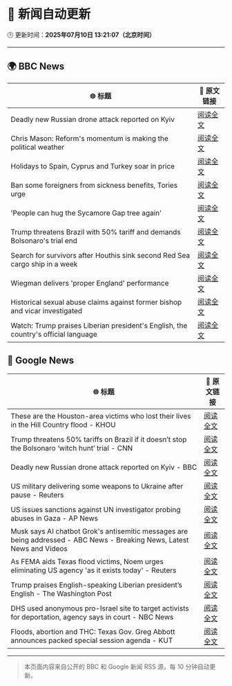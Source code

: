 # 🧠 新闻自动更新

🕒 更新时间：**2025年07月10日 13:21:07（北京时间）**

---

## 🌍 BBC News

| 🌐 标题 | 🔗 原文链接 |
|--------|-------------|
| Deadly new Russian drone attack reported on Kyiv | [阅读全文](https://www.bbc.com/news/articles/cj3rvpe06rxo) |
| Chris Mason: Reform's momentum is making the political weather | [阅读全文](https://www.bbc.com/news/articles/c1e0vq4gxeno) |
| Holidays to Spain, Cyprus and Turkey soar in price | [阅读全文](https://www.bbc.com/news/articles/clyndp097gro) |
| Ban some foreigners from sickness benefits, Tories urge | [阅读全文](https://www.bbc.com/news/articles/c80p1gdvyggo) |
| 'People can hug the Sycamore Gap tree again' | [阅读全文](https://www.bbc.com/news/articles/c5ygv2n8jy2o) |
| Trump threatens Brazil with 50% tariff and demands Bolsonaro's trial end | [阅读全文](https://www.bbc.com/news/articles/c784ee81y4zo) |
| Search for survivors after Houthis sink second Red Sea cargo ship in a week | [阅读全文](https://www.bbc.com/news/articles/c3071vp2d8yo) |
| Wiegman delivers 'proper England' performance | [阅读全文](https://www.bbc.com/sport/football/articles/c15w07p509jo) |
| Historical sexual abuse claims against former bishop and vicar investigated | [阅读全文](https://www.bbc.com/news/articles/cg5zygv9p69o) |
| Watch: Trump praises Liberian president's English, the country's official language | [阅读全文](https://www.bbc.com/news/videos/cdxl4gknwgno) |

## 📰 Google News

| 🌐 标题 | 🔗 原文链接 |
|--------|-------------|
| These are the Houston-area victims who lost their lives in the Hill Country flood - KHOU | [阅读全文](https://news.google.com/rss/articles/CBMi7gFBVV95cUxOdkxtdDdIWWo4SExPa21WVWlRTENfYVNSM3F5cjVfam4ySkEzWmhxcjBGZVlDRklwZ1hkeUwtbGRYdllKS1pXSG5lOHN2a0ZuUjNXZHVIaDIwRlVTVjUxUERkWVhGUmRaOElBUzZEOE1adTBBNS1Oa0tDSHR0Vm1LTXptaUhQVmRSdThHWTB0MlkybnFfSENGSEZxR0hla1lUMTZHNVV5T3l2Nk1wc1c0LUpHQXB6NGhNRkxSRFI2Z2Rta2VBQWYzZ0k1TTJDREdOWlBsY2YzaGVnNklYOE9hRENZN2g2eTAzRklHdDVn?oc=5) |
| Trump threatens 50% tariffs on Brazil if it doesn’t stop the Bolsonaro ‘witch hunt’ trial - CNN | [阅读全文](https://news.google.com/rss/articles/CBMia0FVX3lxTFBnUlFCelRIRWZsTkhYWjVDRmtyaFpmN2FzdXh6amFJbUo1d3dHZkVBQkZpWHBoOGJMYVE3SW5SOVBNcGxXMjFXYnFqUXJHa0pfRmpJN3VoazhjZkxFV0psWDU0RUliVS1NV1Yw0gFwQVVfeXFMT0g5ZW1IZFhTaVBrS0E5b2NIU3pxN3FVbGtzclpnUlhxYVcyelQxY0wtc19UaGNhb2g1WTJPeklMTjg2SDF5V1FDcEl6clVrTkZubXFENjJJVW80MnIyMGNicC0xUzZDdWZUWF9kT0xxMA?oc=5) |
| Deadly new Russian drone attack reported on Kyiv - BBC | [阅读全文](https://news.google.com/rss/articles/CBMiWkFVX3lxTE1uUWpYNnZrQWxnS0ZUelVxczBwWHpZbWY1dlFpVkpGSElEZUpXUENwejNEQldpQl9TQndFV3p6Nm83NUFPcDZ5cnROS2FDcWpSWmFlZDRGU1lSd9IBX0FVX3lxTFBOVnluSmhUdjRVVkoxQmxSRG50MEdJcjFHNFp5YURMNGg5bTRkYmZkYlMwNlk3UVUyeEQwMi1JUS1HT3pHTGN4QUNubmg0NjIxUF9WS0JEdXFFLWstR3Jj?oc=5) |
| US military delivering some weapons to Ukraine after pause - Reuters | [阅读全文](https://news.google.com/rss/articles/CBMiugFBVV95cUxQblpaeG1kdklwY3lnMzU0NFFNTERtMy04UDE0R2g2VUtCN0V1NzdoVHljc1hFcFhkRkZ1UHMwcmJYRVloQ3Q0QUJ0dXRVMVB2dEJKWWpGY3ZhYTV0OUFoaTd5MmV6NXpiNWVlQ25mUUdmaXdLZEVJTjlwRWhlek5WTi1BVGdHbWI4NFhBTmt2MUlxc0x5VU9HQXBsMmYtMGJ3eWx5UVJNejBrajJWNHVOcjV6ZGtPcm5aaGc?oc=5) |
| US issues sanctions against UN investigator probing abuses in Gaza - AP News | [阅读全文](https://news.google.com/rss/articles/CBMisgFBVV95cUxOdGlHSlBvVFFQX196bXVsVTVWUzJYSFh2NXRtQXNrbVFubVRZaXFhUElIdk11YnlWUDN3T1VpOUxUVUpkX0RmellTTEtEczZjbVRzTlpqQXJiUXA3NV9mR3ZVYkI0elFlU2o0dXBSd1dVUDdBY0ZQZmFVaXVlZVZZb3gwVEkyM2FXYTJnaFlaTVVHTk5yV2R0by1zUmJvVU1VUVdRS0dDcEw5UVlfN3RJQW5n?oc=5) |
| Musk says AI chatbot Grok's antisemitic messages are being addressed - ABC News - Breaking News, Latest News and Videos | [阅读全文](https://news.google.com/rss/articles/CBMiqAFBVV95cUxQZWV2aFYwSXdxSGpIOWdzUVlPdVBrNnNBUWRWeXBoMTA0eW5OWGZCcU5ZREprTFNYX0EyZXpYdnlGZXM3bndzb3hPQ3drY3oyd1hKOHhDWjBHdHBnOEFJcGNhdWJFU1ByZTdRRXp2U0Z0Si1MTGJmYnpmMVhLZkxkMmIwb0o4ZGlJenUwbWsxbGdfRWh0YjQyLW5CQngwU05VYWdvdkp1YzPSAa4BQVVfeXFMTk9lb3BZOVQ4UjFTcExibGRsMHNJWUFSRTRDN2k3N2RUWUlJUTZ0WC1ZdWQwMWZySy1YcXp4OXlGdUtNdUw0T3ZwaDZwZWZJTVF2MDgtUllMVzZlc1VmajJPcjE4emNSVE8zdktZLTdzXzdudklLYlZxZVRkTkRITDQ2VUNpcmVKd3FtYjNBLUxTUDdUTUFTVVJxU0ZqUTlGTEVrcy1Nd2R3NFpqWVhB?oc=5) |
| As FEMA aids Texas flood victims, Noem urges eliminating US agency 'as it exists today' - Reuters | [阅读全文](https://news.google.com/rss/articles/CBMixwFBVV95cUxPVzBob0dtSXJybzF5S1FmV3c0UzFLbWJaMlNFZXpmcGRKdDBvSi1xeDVTTFNDWjdXeFo2UC1tbkVaSmdlYk4xZkljOGY0U1pfcFQyTWhLR2F3am56ZWtUUFpUcURMNHhuaVRMSkhHVUFrV2taUVY2Uk5RMFBDSlFiM0JtdktfNXRIQ0dYREJNZmVaTk90WEJ4bzhTUnBIbDkyVGYteDRQRlJ4WldwZFBBb0pnNER3cGxRRFUtUjR3c09ScURPZjY4?oc=5) |
| Trump praises English-speaking Liberian president’s English - The Washington Post | [阅读全文](https://news.google.com/rss/articles/CBMifkFVX3lxTE1HeG1nVjBPakdVN2xjQTJ4bl8yb0JYd3pUaEJKN0QtZk5RVlBTSGFfaEpiM1Q0eTBzekpkX0k0Ri1LS3kyQWt4dDhaMm5ZZDhrOVdzUVc0MnpBbXdnNlVHazlGNDdfa0dEd2tlSDVoTHNBRHBvbjZXMGdhdl90dw?oc=5) |
| DHS used anonymous pro-Israel site to target activists for deportation, agency says in court - NBC News | [阅读全文](https://news.google.com/rss/articles/CBMiugFBVV95cUxNS1dTUkVTZXhtNVNxOEwtb0ZoVVJwMU9xV3FmNW82MHZoMVd6bXVkdzFzRkxCWkxRVzFzaW5tLW5yUUYzdkxya2ZiUXJOYW51TDduNGg5TV8xdkFMUzFoTmVCN0hvMERxaWdzOU0zVnk0R2tFSlg2R3pJTXlYbTNkUTZkblp3N2hXbFFaNWlGY3AtaUFoZEI5T0hJXzNLQng2V1RCUHFlaThNa09PLWNaakRDeFV0cERqX1HSAVZBVV95cUxOdmlnQWFRb3o3ZFN6UFlmX0ZiQ0UyZDBNYzN6cVNLZWRZVFVTVVkzSDdEUkRMcmVramxEc1NHUHVTTnRRTFNtank3MjZzTnVMYXFBTXh1UQ?oc=5) |
| Floods, abortion and THC: Texas Gov. Greg Abbott announces packed special session agenda - KUT | [阅读全文](https://news.google.com/rss/articles/CBMiyAFBVV95cUxORFE3ekdrZDFfZFc2eFRFeUc0ZEk5OG1XaEcwUF9VV21pVTdUb0c4WVV2bUh2MlJXODhZNjVVcjJjeExhcFZTQ3g1YTRhb09GbkhvNmlaWHE0dHhuUFZVVnNicEF5WkwzSHVScmhuOFNrZ3BBZ3Ixc25CSUVZQm5jYjVEM19OS29yc3paZjRFWDRBRnhvcF8yRlBEYXFPY3IyTk5jemwwV3J1MEJvTl9tbVlnUF9fdGd4WWpNT2M1TXB1eVdNN1RoYg?oc=5) |

---
> 本页面内容来自公开的 BBC 和 Google 新闻 RSS 源，每 10 分钟自动更新。